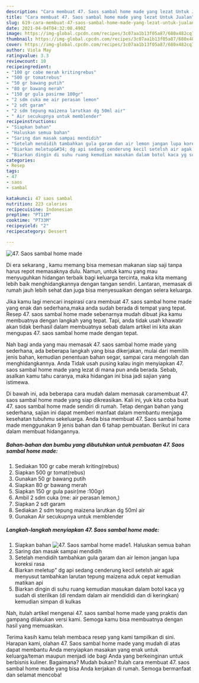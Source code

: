 ```yaml
---
description: "Cara membuat 47. Saos sambal home made yang lezat Untuk Jualan"
title: "Cara membuat 47. Saos sambal home made yang lezat Untuk Jualan"
slug: 619-cara-membuat-47-saos-sambal-home-made-yang-lezat-untuk-jualan
date: 2021-04-04T04:32:08.490Z
image: https://img-global.cpcdn.com/recipes/3c07aa1b13f05a87/680x482cq70/47-saos-sambal-home-made-foto-resep-utama.jpg
thumbnail: https://img-global.cpcdn.com/recipes/3c07aa1b13f05a87/680x482cq70/47-saos-sambal-home-made-foto-resep-utama.jpg
cover: https://img-global.cpcdn.com/recipes/3c07aa1b13f05a87/680x482cq70/47-saos-sambal-home-made-foto-resep-utama.jpg
author: Viola May
ratingvalue: 3.3
reviewcount: 10
recipeingredient:
- "100 gr cabe merah kritingrebus"
- "500 gr tomatrebus"
- "50 gr bawang putih"
- "80 gr bawang merah"
- "150 gr gula pasirme 100gr"
- "2 sdm cuka me air perasan lemon"
- "2 sdt garam"
- "2 sdm tepung maizena larutkan dg 50ml air"
- " Air secukupnya untuk memblender"
recipeinstructions:
- "Siapkan bahan"
- "Haluskan semua bahan"
- "Saring dan masak sampai mendidih"
- "Setelah mendidih tambahkan gula garam dan air lemon jangan lupa koreksi rasa"
- "Biarkan meletup&#34; dg api sedang cenderung kecil setelsh air agak menyusut tambahkan larutan tepung maizena aduk cepat kemudian matikan api"
- "Biarkan dingin di suhu ruang kemudian masukan dalam botol kaca yg sudah di sterilkan (di rendam dalam air mendididi dan di keringkan) kemudian simpan di kulkas"
categories:
- Resep
tags:
- 47
- saos
- sambal

katakunci: 47 saos sambal 
nutrition: 223 calories
recipecuisine: Indonesian
preptime: "PT11M"
cooktime: "PT33M"
recipeyield: "2"
recipecategory: Dessert

---
```



![47. Saos sambal home made](https://img-global.cpcdn.com/recipes/3c07aa1b13f05a87/680x482cq70/47-saos-sambal-home-made-foto-resep-utama.jpg)

Di era  sekarang , kamu memang bisa memesan makanan siap saji tanpa harus repot memasaknya dulu. Namun, untuk kamu yang mau menyuguhkan hidangan terbaik bagi keluarga tercinta, maka kita memang lebih baik menghidangkannya dengan tangan sendiri. Lantaran, memasak di rumah jauh lebih sehat dan juga bisa menyesuaikan dengan selera keluarga.

Jika kamu lagi mencari inspirasi cara membuat 47. saos sambal home made yang enak dan sederhana,maka anda sudah berada di tempat yang tepat. Resep 47. saos sambal home made  sebenarnya mudah dibuat jika kamu membuatnya dengan langkah yang tepat. Tapi, anda tidak usah khawatir akan tidak berhasil dalam membuatnya 
sebab dalam artikel ini kita akan mengupas 47. saos sambal home made dengan tepat.  



Nah bagi anda yang mau memasak 47. saos sambal home made yang sederhana, ada beberapa langkah yang bisa dikerjakan, mulai dari memilih jenis bahan, kemudian penentuan bahan segar, sampai cara mengolah dan menghidangkannya. Anda Tidak usah pusing kalau ingin menyiapkan 47. saos sambal home made yang lezat di mana pun anda berada. Sebab, asalkan kamu  tahu caranya, maka hidangan ini bisa jadi sajian yang istimewa.

Di bawah ini, ada beberapa cara mudah dalam memasak caramembuat 47. saos sambal home made yang siap dikreasikan. Kali ini, yuk kita coba buat 47. saos sambal home made sendiri di rumah. Tetap dengan bahan yang sederhana, sajian ini dapat memberi manfaat dalam membantu menjaga kesehatan tubuhmu sekeluarga. Anda bisa membuat 47. Saos sambal home made menggunakan 9 jenis bahan dan 6 tahap pembuatan. Berikut ini cara dalam membuat hidangannya.

<!--inarticleads1-->

##### Bahan-bahan dan bumbu yang dibutuhkan untuk pembuatan 47. Saos sambal home made:

1. Sediakan 100 gr cabe merah kriting(rebus)
1. Siapkan 500 gr tomat(rebus)
1. Gunakan 50 gr bawang putih
1. Siapkan 80 gr bawang merah
1. Siapkan 150 gr gula pasir(me :100gr)
1. Ambil 2 sdm cuka (me: air perasan lemon,)
1. Siapkan 2 sdt garam
1. Sediakan 2 sdm tepung maizena larutkan dg 50ml air
1. Gunakan  Air secukupnya untuk memblender




<!--inarticleads2-->

##### Langkah-langkah menyiapkan 47. Saos sambal home made:

1. Siapkan bahan
<img src="https://img-global.cpcdn.com/steps/e3d180ac31ce371d/160x128cq70/47-saos-sambal-home-made-langkah-memasak-1-foto.jpg" alt="47. Saos sambal home made">1. Haluskan semua bahan
1. Saring dan masak sampai mendidih
1. Setelah mendidih tambahkan gula garam dan air lemon jangan lupa koreksi rasa
1. Biarkan meletup&#34; dg api sedang cenderung kecil setelsh air agak menyusut tambahkan larutan tepung maizena aduk cepat kemudian matikan api
1. Biarkan dingin di suhu ruang kemudian masukan dalam botol kaca yg sudah di sterilkan (di rendam dalam air mendididi dan di keringkan) kemudian simpan di kulkas




Nah, itulah artikel mengenai  47. saos sambal home made  yang praktis dan gampang dilakukan versi kami. Semoga kamu bisa membuatnya dengan hasil yang memuaskan. 

Terima kasih kamu telah membaca resep yang kami tampilkan di sini. Harapan kami, olahan  47. Saos sambal home made yang mudah di atas dapat membantu Anda menyiapkan masakan yang enak untuk keluarga/teman maupun menjadi ide bagi Anda yang berkeinginan untuk berbisnis kuliner. Bagaimana? Mudah bukan? Itulah cara membuat 47. saos sambal home made yang bisa Anda kerjakan di rumah. Semoga bermanfaat dan selamat mencoba!

